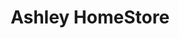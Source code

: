 ---
title: "Ashley HomeStore"
url: /charlotte/ashley-homestore-east-mccullough-drive/
shop: Möbel
---